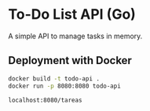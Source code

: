 # To-Do List API (Go)

A simple API to manage tasks in memory.

## Deployment with Docker
```bash
docker build -t todo-api .
docker run -p 8080:8080 todo-api

localhost:8080/tareas  